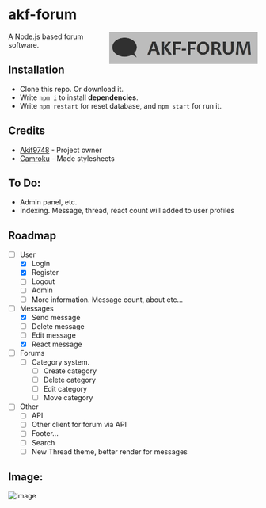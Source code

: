 # akf-forum
<img src="https://raw.githubusercontent.com/Akif9748/akf-forum/main/public/images/logo.jpg" align="right" width="300px" />

A Node.js based forum software.

## Installation
- Clone this repo. Or download it.
- Write `npm i` to install **dependencies**.
- Write `npm restart` for reset database, and `npm start` for run it. 

## Credits
* [Akif9748](https://github.com/Akif9748) - Project owner
* [Camroku](https://github.com/Camroku) - Made stylesheets



## To Do:
- Admin panel, etc.
- İndexing. Message, thread, react count will added to user profiles

## Roadmap
- [ ] User
  - [x] Login
  - [x] Register
  - [ ] Logout
  - [ ] Admin
  - [ ] More information. Message count, about etc...
- [ ] Messages
  - [x] Send message
  - [ ] Delete message
  - [ ] Edit message
  - [x] React message
- [ ] Forums
  - [ ] Category system.
      - [ ] Create category
      - [ ] Delete category
      - [ ] Edit category
      - [ ] Move category
- [ ] Other
  - [ ] API
  - [ ] Other client for forum via API
  - [ ] Footer...
  - [ ] Search
  - [ ] New Thread theme, better render for messages

## Image:
![image](https://user-images.githubusercontent.com/70021050/155854448-76d3e030-3840-43e7-aa3a-80946a0a4ab5.png)
